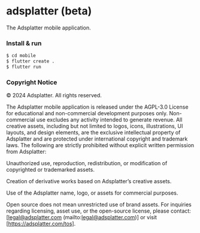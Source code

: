# adsplatter (beta)

The Adsplatter mobile application.

### Install & run

```bash
$ cd mobile
$ flutter create .
$ flutter run
```

### Copyright Notice

© 2024 Adsplatter. All rights reserved.

The Adsplatter mobile application is released under the AGPL-3.0 License for educational and non-commercial development purposes only. Non-commercial use excludes any activity intended to generate revenue. All creative assets, including but not limited to logos, icons, illustrations, UI layouts, and design elements, are the exclusive intellectual property of Adsplatter and are protected under international copyright and trademark laws.
The following are strictly prohibited without explicit written permission from Adsplatter:


Unauthorized use, reproduction, redistribution, or modification of copyrighted or trademarked assets.

Creation of derivative works based on Adsplatter’s creative assets.

Use of the Adsplatter name, logo, or assets for commercial purposes.

Open source does not mean unrestricted use of brand assets.
For inquiries regarding licensing, asset use, or the open-source license, please contact: [legal@adsplatter.com (mailto:legal@adsplatter.com)] or visit [https://adsplatter.com/tos].

